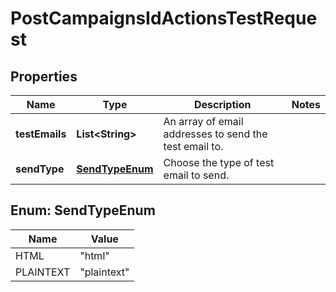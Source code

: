 

# PostCampaignsIdActionsTestRequest


## Properties

| Name | Type | Description | Notes |
|------------ | ------------- | ------------- | -------------|
|**testEmails** | **List&lt;String&gt;** | An array of email addresses to send the test email to. |  |
|**sendType** | [**SendTypeEnum**](#SendTypeEnum) | Choose the type of test email to send. |  |



## Enum: SendTypeEnum

| Name | Value |
|---- | -----|
| HTML | &quot;html&quot; |
| PLAINTEXT | &quot;plaintext&quot; |



